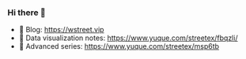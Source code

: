 ### Hi there 👋


- 🔭 Blog: https://wstreet.vip
- 🌱 Data visualization notes: https://www.yuque.com/streetex/fbqzli/
- 👯 Advanced series: https://www.yuque.com/streetex/msp6tb

<!--
**wstreet/wstreet** is a ✨ _special_ ✨ repository because its `README.md` (this file) appears on your GitHub profile.

Here are some ideas to get you started:

- 🔭 I’m currently working on ...
- 🌱 I’m currently learning ...
- 👯 I’m looking to collaborate on ...
- 🤔 I’m looking for help with ...
- 💬 Ask me about ...
- 📫 How to reach me: ...
- 😄 Pronouns: ...
- ⚡ Fun fact: ...
-->

